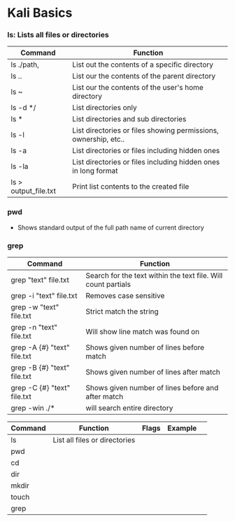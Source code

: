 # Kali Basics

### ls: Lists all files or directories
  | Command | Function |
  |---------|----------|
  |   ls ./path, |    List out the contents of a specific directory  |
  |   ls ..   |  List our the contents of the parent directory    |
  |   ls ~   |  List our the contents of the user's home directory    |
  |   ls -d */  |  List directories only    |
  |   ls *  |  List directories and sub directories   |
  |   ls -l  | List directories or files showing permissions, ownership, etc..   |
  |   ls -a  | List directories or files including hidden ones  |
  | ls -la |  List directories or files including hidden ones in long format  |
  |   ls > output_file.txt   |    Print list contents to the created file      |


### pwd
  - Shows standard output of the full path name of current directory

### grep
| Command | Function |
|---------|----------|
| grep "text" file.txt | Search for the text within the text file. Will count partials |
| grep -i "text" file.txt |   Removes case sensitive   |
| grep -w "text" file.txt |   Strict match the string  |
| grep -n "text" file.txt |   Will show line match was found on  |
| grep -A {#} "text" file.txt |   Shows given number of lines before match   |
| grep -B {#} "text" file.txt |   Shows given number of lines after match  |
| grep -C {#} "text" file.txt |   Shows given number of lines before and after match   |
| grep -win ./* | will search entire directory   |


| Command | Function | Flags |  Example |   |
|---------|----------|-------|---|---|
|   ls      |    List all files or directories      |       |   |   |
|   pwd    |          |       |   |   |
|   cd      |          |       |   |   |
|   dir      |          |       |   |   |
|   mkdir     |          |       |   |   |
|   touch     |          |       |   |   |
|   grep    |          |       |   |   |
